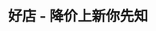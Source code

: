 ---
description: 天猫商城新品和打折信息。从众多信息中提炼出了用户的关注点，套路是对的。
layout: post
results:
- primaryGenreName: Lifestyle
  version: '1.0'
  trackViewUrl: https://itunes.apple.com/cn/app/hao-dian-jiang-jia-shang-xin/id663296147?mt=8&uo=4
  artworkUrl100: http://a1964.phobos.apple.com/us/r1000/034/Purple6/v4/1c/67/92/1c67929e-175f-c5f6-b2f8-7f968cc3c353/mzl.dzktbzza.png
  artworkUrl60: http://a646.phobos.apple.com/us/r1000/044/Purple6/v4/83/81/d7/8381d7d8-ff32-763a-ff38-41b8846ec014/Icon.png
  userRatingCountForCurrentVersion: 11
  sellerName: ChunFen.com Inc
  supportedDevices:
  - iPad2Wifi
  - iPhone4S
  - iPadWifi
  - iPadFourthGen
  - iPad23G
  - iPadFourthGen4G
  - iPad3G
  - iPhone5
  - iPadThirdGen4G
  - iPodTouchFifthGen
  - iPodTouchourthGen
  - iPadMini
  - iPadMini4G
  - iPadThirdGen
  - iPodTouchThirdGen
  - iPhone4
  - iPhone-3GS
  genres:
  - 生活
  - 参考
  trackName: 好店 - 降价上新你先知
  description: '囊括品牌好店，降价上新你先知！


    【囊括品牌好店】

    精选天猫商城数百家品牌好店，囊括NIKE、阿迪达斯、欧时力、优衣库、Lee、匡威、Vero Moda、Levis、七匹狼、Jack Jones、骆驼、百丽、达芙妮、OLAY、美宝莲、SK-II、彪马、Kappa、Tata、ONLY等众多知名品牌，让你随时随地逛好店、挑好货！

    【降价上新你先知】

    独有店铺关注功能，轻松一点就能关注自己喜欢的店铺。同时，你关注的店铺一旦有商品降价、新品上架，就会在第一时间通知你。

    【超高清宝贝详情】

    好店专门为手机特别优化适配了宝贝详情图片，让你在手机屏幕上也能精挑细选！'
  price: 0
  trackId: 663296147
  releaseDate: '2013-07-12T08:54:27Z'
  screenshotUrls:
  - http://a1.mzstatic.com/us/r1000/019/Purple4/v4/38/a8/80/38a880b2-5f3a-2617-b097-18208f4aa960/V4HttpAssetRepositoryClient-mzl.wqbiziur.png-6480677730437954167.1136x1136-75.jpg
  - http://a1.mzstatic.com/us/r1000/017/Purple/v4/fc/ed/fa/fcedfa6a-d49d-de31-2f72-f9ad844610ba/V4HttpAssetRepositoryClient-mzl.cejhayje.png-9014253956133935129.1136x1136-75.jpg
  - http://a1.mzstatic.com/us/r1000/041/Purple/v4/c9/58/4f/c9584f66-2ecc-c681-5e55-0893b7c98633/V4HttpAssetRepositoryClient-mzl.tbfppksk.png-8225537233727787446.1136x1136-75.jpg
  - http://a5.mzstatic.com/us/r1000/057/Purple/v4/cf/28/55/cf285545-584f-074c-d84c-a0235df99aa0/V4HttpAssetRepositoryClient-mzl.qmudgekd.png-1601611027281265997.1136x1136-75.jpg
  - http://a3.mzstatic.com/us/r1000/059/Purple/v4/c2/54/2d/c2542db6-ca84-ff7b-fbaf-6223ed457cd0/V4HttpAssetRepositoryClient-mzl.qkwtjllx.png-5704342669939509802.1136x1136-75.jpg
  artistViewUrl: https://itunes.apple.com/cn/artist/chunfen.com-inc/id447308261?uo=4
  primaryGenreId: 6012
  userRatingCount: 11
  averageUserRatingForCurrentVersion: 5
  kind: software
  fileSizeBytes: '7673326'
  bundleId: com.chunfen.packest
  trackContentRating: 4+
  artistName: ChunFen.com Inc
  trackCensoredName: 好店 - 降价上新你先知
  isGameCenterEnabled: false
  contentAdvisoryRating: 4+
  languageCodesISO2A:
  - EN
  - ZH
  - ZH
  averageUserRating: 5
  features:
  - iosUniversal
  wrapperType: software
  artworkUrl512: http://a1964.phobos.apple.com/us/r1000/034/Purple6/v4/1c/67/92/1c67929e-175f-c5f6-b2f8-7f968cc3c353/mzl.dzktbzza.png
  formattedPrice: 免费
  artistId: 447308261
  genreIds:
  - '6012'
  - '6006'
  currency: CNY
  ipadScreenshotUrls:
  - http://a1.mzstatic.com/us/r1000/018/Purple6/v4/7d/d9/03/7dd903b0-1acc-76a8-f311-4cb12afb85ca/mzl.adwuymuk.480x480-75.jpg
  - http://a4.mzstatic.com/us/r1000/004/Purple4/v4/34/51/22/34512227-bb4a-3ba0-9597-30f17ca46aa2/mzl.xcmtunco.480x480-75.jpg
  - http://a5.mzstatic.com/us/r1000/010/Purple4/v4/30/4a/6b/304a6bc6-f220-c01e-678b-8bac7dee47c8/mzl.owidtetq.480x480-75.jpg
  - http://a5.mzstatic.com/us/r1000/038/Purple4/v4/93/b6/b6/93b6b693-ff2e-4d8d-2992-2404535cbd84/mzl.llihygyx.480x480-75.jpg
  - http://a4.mzstatic.com/us/r1000/020/Purple4/v4/46/7e/95/467e9560-383b-0420-b96b-3e9992dc5d49/mzl.bdipvkvw.480x480-75.jpg
category: 生活
tags: tag1
resultCount: 1
title: 好店 - 降价上新你先知

---